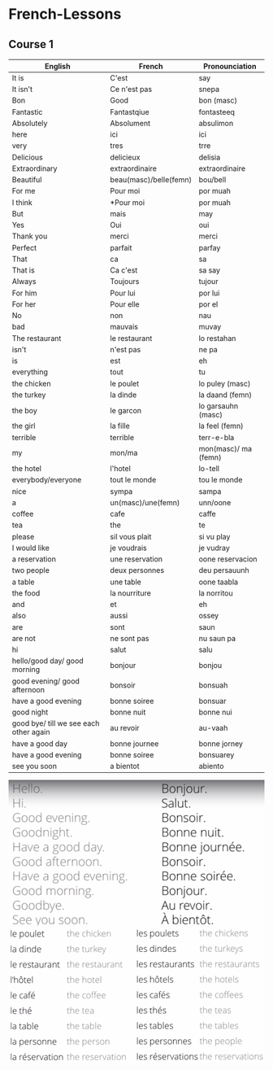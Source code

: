 # French-Lessons
## Course 1


| English | French | Pronounciation
| --- | --- | ---|
| It is | C'est | say
| It isn't | Ce n'est pas | snepa
| Bon | Good | bon (masc)
| Fantastic | Fantastqiue | fontasteeq
| Absolutely | Absolument | absulimon
| here | ici | ici
| very | tres | trre
| Delicious | delicieux | delisia
| Extraordinary | extraordinaire | extraordinaire
| Beautiful | beau(masc)/belle(femn) | bou/bell
| For me | Pour moi | por muah
| I think | *Pour moi | por muah
| But | mais | may
| Yes | Oui | oui
| Thank you | merci | merci
| Perfect | parfait | parfay
| That | ca | sa
| That is | Ca c'est | sa say
| Always | Toujours | tujour
| For him | Pour lui | por lui
| For her | Pour elle | por el
| No | non | nau
| bad | mauvais | muvay
| The restaurant | le restaurant | lo restahan 
| isn't | n'est pas | ne pa
| is | est | eh
| everything | tout | tu
| the chicken | le poulet | lo puley (masc)
| the turkey | la dinde | la daand (femn)
| the boy | le garcon | lo garsauhn (masc)
| the girl | la fille | la feel (femn)
| terrible | terrible | terr-e-bla
| my | mon/ma | mon(masc)/ ma (femn)
| the hotel | l'hotel | lo-tell
| everybody/everyone | tout le monde | tou le monde
| nice | sympa | sampa
| a | un(masc)/une(femn) | unn/oone
| coffee | cafe | caffe
| tea | the | te
| please | sil vous plait | si vu play
| I would like | je voudrais | je vudray
| a reservation | une reservation | oone reservacion
| two people | deux personnes | deu persauunh
| a table | une table | oone taabla
| the food | la nourriture | la norritou
| and | et | eh
| also | aussi | ossey
| are | sont | saun
| are not | ne sont pas | nu saun pa
| hi | salut | salu
| hello/good day/ good morning | bonjour | bonjou
| good evening/ good afternoon | bonsoir | bonsuah
| have a good evening | bonne soiree | bonsuar
| good night | bonne nuit | bonne nui
| good bye/ till we see each other again | au revoir | au-vaah
| have a good day | bonne journee | bonne jorney
| have a good evening | bonne soiree | bonsuarey
| see you soon | a bientot | abiento

![greetings](assets/2.png)
![les - plurals](assets/1.png)